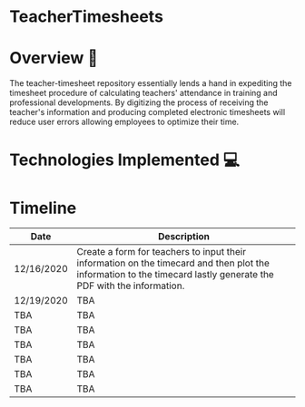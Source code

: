 # TeacherTimesheets

# Overview 👾
The teacher-timesheet repository essentially lends a hand in expediting the timesheet procedure of calculating teachers' attendance in training and professional developments. By digitizing the process of receiving the teacher's information and producing completed electronic timesheets will reduce user errors allowing employees to optimize their time.

# Technologies Implemented 💻

# Timeline
| Date          | Description   |
| ------------- | ------------- |
| 12/16/2020    | Create a form for teachers to input their information on the timecard and then plot                     the information to the timecard lastly generate the PDF with the information.|
| 12/19/2020    | TBA           |
| TBA           | TBA           |
| TBA           | TBA           |
| TBA           | TBA           |
| TBA           | TBA           |
| TBA           | TBA           |
| TBA           | TBA           |

